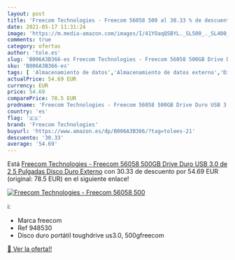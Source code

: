 ```yaml
---
layout: post
title: 'Freecom Technologies - Freecom 56058 500 al 30.33 % de descuento'
date: 2021-05-17 11:31:24
image: 'https://m.media-amazon.com/images/I/41YOaqQSBYL._SL500_._SL400_.jpg'
comments: true
category: ofertas
author: 'tole.es'
slug: 'B006A3B366-es Freecom Technologies - Freecom 56058 500GB Drive Duro USB...'
sku: 'B006A3B366-es'
tags: [ 'Almacenamiento de datos','Almacenamiento de datos externo','Discos duros externos','Informática','disco','duro','freecom technologies', ]
actualPrice: 54.69 EUR
currency: EUR
price: 54.69
comparePrice: 78.5 EUR
prodname: 'Freecom Technologies - Freecom 56058 500GB Drive Duro USB 3.0 de 2 5 Pulgadas Disco Duro Externo'
country: 'es'
flag: '🇪🇸'
brand: 'Freecom Technologies'
buyurl: 'https://www.amazon.es/dp/B006A3B366/?tag=tolees-21'
descuento: '30.33'
average: '54.69'
---
```


Está [Freecom Technologies - Freecom 56058 500GB Drive Duro USB 3.0 de 2 5 Pulgadas Disco Duro Externo](https://www.amazon.es/dp/B006A3B366/?tag=tolees-21) con 30.33 de descuento por 54.69 EUR (original: 78.5 EUR) en el siguiente enlace!

[![Freecom Technologies - Freecom 56058 500](https://m.media-amazon.com/images/I/41YOaqQSBYL._SL500_._SL400_.jpg)](https://www.amazon.es/dp/B006A3B366/?tag=tolees-21)

ℹ️:

- Marca freecom
- Ref 948530
- Disco duro portátil toughdrive us3.0, 500gfreecom

[🛒 Ver la oferta!!](https://www.amazon.es/dp/B006A3B366/?tag=tolees-21)
